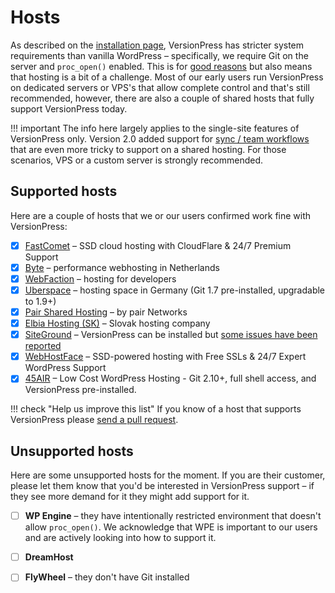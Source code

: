 # Hosts

As described on the [installation page](../getting-started/installation-uninstallation.md), VersionPress has stricter system requirements than vanilla WordPress – specifically, we require Git on the server and `proc_open()` enabled. This is for [good reasons](../feature-focus/git.md) but also means that hosting is a bit of a challenge. Most of our early users run VersionPress on dedicated servers or VPS's that allow complete control and that's still recommended, however, there are also a couple of shared hosts that fully support VersionPress today.

!!! important
    The info here largely applies to the single-site features of VersionPress only. Version 2.0 added support for [sync / team workflows](../sync/index.md) that are even more tricky to support on a shared hosting. For those scenarios, VPS or a custom server is strongly recommended.

## Supported hosts

Here are a couple of hosts that we or our users confirmed work fine with VersionPress:

 - [x] [FastComet](http://www.fastcomet.com/) – SSD cloud hosting with CloudFlare & 24/7 Premium Support
 - [x] [Byte](https://www.byte.nl/) – performance webhosting in Netherlands
 - [x] [WebFaction](https://www.webfaction.com/) – hosting for developers
 - [x] [Uberspace](https://uberspace.de/) – hosting space in Germany (Git 1.7 pre-installed, upgradable to 1.9+)
 - [x] [Pair Shared Hosting](https://www.pair.com/hosting/shared/) – by pair Networks
 - [x] [Elbia Hosting (SK)](http://www.elbiahosting.sk/) – Slovak hosting company
 - [x] [SiteGround](https://www.siteground.com/) – VersionPress can be installed but [some issues have been reported](https://github.com/versionpress/support/issues/46)
 - [x] [WebHostFace](https://www.webhostface.com/) – SSD-powered hosting with Free SSLs & 24/7 Expert WordPress Support
 - [x] [45AIR](https://www.45air.com/) – Low Cost WordPress Hosting - Git 2.10+, full shell access, and VersionPress pre-installed.

!!! check "Help us improve this list"
    If you know of a host that supports VersionPress please [send a pull request](https://github.com/versionpress/versionpress/edit/master/docs/content/en/integrations/hosts.md).


## Unsupported hosts

Here are some unsupported hosts for the moment. If you are their customer, please let them know that you'd be interested in VersionPress support – if they see more demand for it they might add support for it.

 - [ ] **WP Engine** – they have intentionally restricted environment that doesn't allow `proc_open()`. We acknowledge that WPE is important to our users and are actively looking into how to support it.
 - [ ] **DreamHost**
 - [ ] **FlyWheel** – they don't have Git installed

